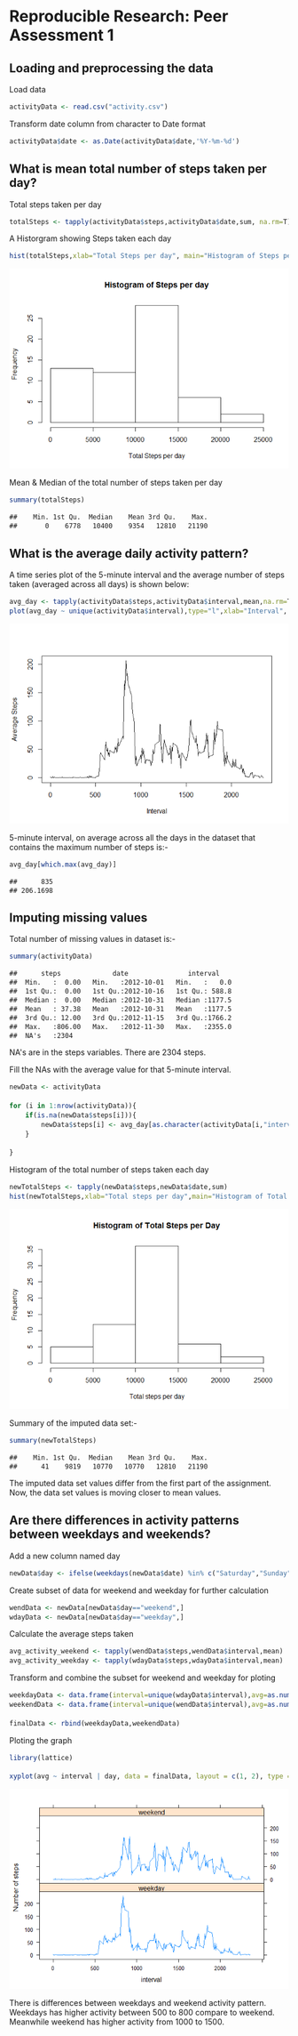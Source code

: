 # Reproducible Research: Peer Assessment 1


## Loading and preprocessing the data

Load data


```r
activityData <- read.csv("activity.csv")
```

Transform date column from character to Date format


```r
activityData$date <- as.Date(activityData$date,'%Y-%m-%d')
```

## What is mean total number of steps taken per day?

Total steps taken per day


```r
totalSteps <- tapply(activityData$steps,activityData$date,sum, na.rm=T)
```

A Historgram showing Steps taken each day


```r
hist(totalSteps,xlab="Total Steps per day", main="Histogram of Steps per day")
```

![](PA1_template_files/figure-html/unnamed-chunk-4-1.png) 

Mean & Median of the total number of steps taken per day


```r
summary(totalSteps)
```

```
##    Min. 1st Qu.  Median    Mean 3rd Qu.    Max. 
##       0    6778   10400    9354   12810   21190
```

## What is the average daily activity pattern?

A time series plot of the 5-minute interval and the average number of steps taken (averaged across all days) is shown below:


```r
avg_day <- tapply(activityData$steps,activityData$interval,mean,na.rm=T)
plot(avg_day ~ unique(activityData$interval),type="l",xlab="Interval", ylab="Average Steps")
```

![](PA1_template_files/figure-html/unnamed-chunk-6-1.png) 

5-minute interval, on average across all the days in the dataset that contains the maximum number of steps is:-


```r
avg_day[which.max(avg_day)]
```

```
##      835 
## 206.1698
```

## Imputing missing values

Total number of missing values in dataset is:-


```r
summary(activityData)
```

```
##      steps             date               interval     
##  Min.   :  0.00   Min.   :2012-10-01   Min.   :   0.0  
##  1st Qu.:  0.00   1st Qu.:2012-10-16   1st Qu.: 588.8  
##  Median :  0.00   Median :2012-10-31   Median :1177.5  
##  Mean   : 37.38   Mean   :2012-10-31   Mean   :1177.5  
##  3rd Qu.: 12.00   3rd Qu.:2012-11-15   3rd Qu.:1766.2  
##  Max.   :806.00   Max.   :2012-11-30   Max.   :2355.0  
##  NA's   :2304
```


NA's are in the steps variables. There are 2304 steps.

Fill the NAs with the average value for that 5-minute interval.


```r
newData <- activityData

for (i in 1:nrow(activityData)){
    if(is.na(newData$steps[i])){
        newData$steps[i] <- avg_day[as.character(activityData[i,"interval"])]
    }
    
}
```

Histogram of the total number of steps taken each day


```r
newTotalSteps <- tapply(newData$steps,newData$date,sum)
hist(newTotalSteps,xlab="Total steps per day",main="Histogram of Total Steps per Day")
```

![](PA1_template_files/figure-html/unnamed-chunk-11-1.png) 

Summary of the imputed data set:-


```r
summary(newTotalSteps)
```

```
##    Min. 1st Qu.  Median    Mean 3rd Qu.    Max. 
##      41    9819   10770   10770   12810   21190
```

The imputed data set values differ from the first part of the assignment. Now, the data set values is moving closer to mean values.

## Are there differences in activity patterns between weekdays and weekends?

Add a new column named day


```r
newData$day <- ifelse(weekdays(newData$date) %in% c("Saturday","Sunday"),"weekend","weekday")
```

Create subset of data for weekend and weekday for further calculation


```r
wendData <- newData[newData$day=="weekend",]
wdayData <- newData[newData$day=="weekday",]
```

Calculate the average steps taken


```r
avg_activity_weekend <- tapply(wendData$steps,wendData$interval,mean)
avg_activity_weekday <- tapply(wdayData$steps,wdayData$interval,mean)
```

Transform and combine the subset for weekend and weekday for ploting


```r
weekdayData <- data.frame(interval=unique(wdayData$interval),avg=as.numeric(avg_activity_weekday),day=rep("weekday",length(avg_activity_weekday)))
weekendData <- data.frame(interval=unique(wendData$interval),avg=as.numeric(avg_activity_weekend),day=rep("weekend",length(avg_activity_weekend)))

finalData <- rbind(weekdayData,weekendData)
```

Ploting the graph


```r
library(lattice)

xyplot(avg ~ interval | day, data = finalData, layout = c(1, 2), type = "l", ylab = "Number of steps")
```

![](PA1_template_files/figure-html/unnamed-chunk-17-1.png) 

There is differences between weekdays and weekend activity pattern. Weekdays has higher activity between 500 to 800 compare to weekend. Meanwhile weekend has higher activity from 1000 to 1500.
